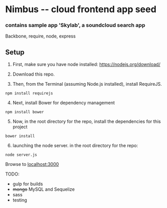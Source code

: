 # Nimbus -- cloud frontend app seed
### contains sample app 'Skylab', a soundcloud search app

Backbone, require, node, express

## Setup

1. First, make sure you have node installed: https://nodejs.org/download/

2. Download this repo. 

3. Then, from the Terminal (assuming Node.js installed), install RequireJS.

```
npm install requirejs
```

4. Next, install Bower for dependency management

```
npm install bower
```

5. Now, in the root directory for the repo, install the dependencies for this project

```
bower install
```


6. launching the node server.  in the root directory for the repo:

```
node server.js
```

Browse to [localhost:3000](http://localhost:3000/)

TODO:
 - gulp for builds
 - ~~mongo~~ MySQL and Sequelize
 - sass
 - testing

